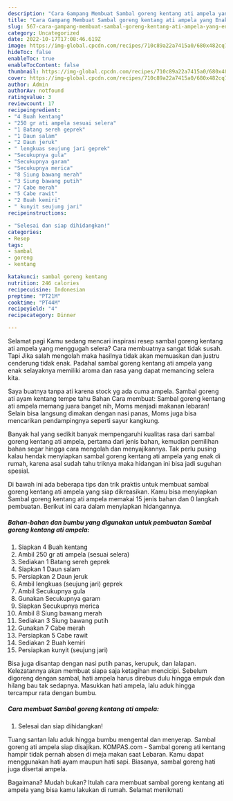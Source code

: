 ```yaml
---
description: "Cara Gampang Membuat Sambal goreng kentang ati ampela yang Enak Banget"
title: "Cara Gampang Membuat Sambal goreng kentang ati ampela yang Enak Banget"
slug: 567-cara-gampang-membuat-sambal-goreng-kentang-ati-ampela-yang-enak-banget
category: Uncategorized
date: 2022-10-17T17:08:46.619Z
image: https://img-global.cpcdn.com/recipes/710c89a22a7415a0/680x482cq70/sambal-goreng-kentang-ati-ampela-foto-resep-utama.jpg
hideToc: false
enableToc: true
enableTocContent: false
thumbnail: https://img-global.cpcdn.com/recipes/710c89a22a7415a0/680x482cq70/sambal-goreng-kentang-ati-ampela-foto-resep-utama.jpg
cover: https://img-global.cpcdn.com/recipes/710c89a22a7415a0/680x482cq70/sambal-goreng-kentang-ati-ampela-foto-resep-utama.jpg
author: Admin
authorAv: notfound
ratingvalue: 3
reviewcount: 17
recipeingredient:
- "4 Buah kentang"
- "250 gr ati ampela sesuai selera"
- "1 Batang sereh geprek"
- "1 Daun salam"
- "2 Daun jeruk"
- " lengkuas seujung jari geprek"
- "Secukupnya gula"
- "Secukupnya garam"
- "Secukupnya merica"
- "8 Siung bawang merah"
- "3 Siung bawang putih"
- "7 Cabe merah"
- "5 Cabe rawit"
- "2 Buah kemiri"
- " kunyit seujung jari"
recipeinstructions:

- "Selesai dan siap dihidangkan!"
categories:
- Resep
tags:
- sambal
- goreng
- kentang

katakunci: sambal goreng kentang 
nutrition: 246 calories
recipecuisine: Indonesian
preptime: "PT21M"
cooktime: "PT44M"
recipeyield: "4"
recipecategory: Dinner

---
```



Selamat pagi Kamu sedang mencari inspirasi resep sambal goreng kentang ati ampela yang menggugah selera? Cara membuatnya sangat tidak susah. Tapi Jika salah mengolah maka hasilnya tidak akan memuaskan dan justru cenderung tidak enak. Padahal sambal goreng kentang ati ampela yang enak selayaknya memiliki aroma dan rasa yang dapat memancing selera kita.


Saya buatnya tanpa ati karena stock yg ada cuma ampela. Sambal goreng ati ayam kentang tempe tahu Bahan Cara membuat: Sambal goreng kentang ati ampela memang juara banget nih, Moms menjadi makanan lebaran! Selain bisa langsung dimakan dengan nasi panas, Moms juga bisa mencarikan pendampingnya seperti sayur kangkung.

Banyak hal yang sedikit banyak mempengaruhi kualitas rasa dari sambal goreng kentang ati ampela, pertama dari jenis bahan, kemudian pemilihan bahan segar hingga cara mengolah dan menyajikannya. Tak perlu pusing kalau hendak menyiapkan sambal goreng kentang ati ampela yang enak di rumah, karena asal sudah tahu triknya maka hidangan ini bisa jadi suguhan spesial.


Di bawah ini ada beberapa tips dan trik praktis untuk membuat sambal goreng kentang ati ampela yang siap dikreasikan. Kamu bisa menyiapkan Sambal goreng kentang ati ampela memakai 15 jenis bahan dan 0 langkah pembuatan. Berikut ini cara dalam menyiapkan hidangannya.

<!--inarticleads1-->

##### Bahan-bahan dan bumbu yang digunakan untuk pembuatan Sambal goreng kentang ati ampela:

1. Siapkan 4 Buah kentang
1. Ambil 250 gr ati ampela (sesuai selera)
1. Sediakan 1 Batang sereh geprek
1. Siapkan 1 Daun salam
1. Persiapkan 2 Daun jeruk
1. Ambil  lengkuas (seujung jari) geprek
1. Ambil Secukupnya gula
1. Gunakan Secukupnya garam
1. Siapkan Secukupnya merica
1. Ambil 8 Siung bawang merah
1. Sediakan 3 Siung bawang putih
1. Gunakan 7 Cabe merah
1. Persiapkan 5 Cabe rawit
1. Sediakan 2 Buah kemiri
1. Persiapkan  kunyit (seujung jari)


Bisa juga disantap dengan nasi putih panas, kerupuk, dan lalapan. Kelezatannya akan membuat siapa saja ketagihan mencicipi. Sebelum digoreng dengan sambal, hati ampela harus direbus dulu hingga empuk dan hilang bau tak sedapnya. Masukkan hati ampela, lalu aduk hingga tercampur rata dengan bumbu. 

<!--inarticleads2-->

##### Cara membuat Sambal goreng kentang ati ampela:


1. Selesai dan siap dihidangkan!

Tuang santan lalu aduk hingga bumbu mengental dan menyerap. Sambal goreng ati ampela siap disajikan. KOMPAS.com - Sambal goreng ati kentang hampir tidak pernah absen di meja makan saat Lebaran. Kamu dapat menggunakan hati ayam maupun hati sapi. Biasanya, sambal goreng hati juga disertai ampela. 

Bagaimana? Mudah bukan? Itulah cara membuat sambal goreng kentang ati ampela yang bisa kamu lakukan di rumah. Selamat menikmati

